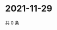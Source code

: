 # 2021-11-29

共 0 条

<!-- BEGIN WEIBO -->
<!-- 最后更新时间 Mon Nov 29 2021 16:18:08 GMT+0800 (China Standard Time) -->

<!-- END WEIBO -->
